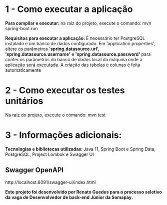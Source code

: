 # 1 - Como executar a aplicação 
<b>Para compilar e executar: </b> na raíz do projeto, execute o comando: mvn spring-boot:run

<b>Requisitos para executar a aplicação: </b> É necessário ter PostgreSQL instalado e um banco de dados configurado. Em 'application.properties', altere os parâmetros '<b>spring.datasource.url',  'spring.datasource.username'</b> e <b>'spring.datasource.password'</b> para conter os parâmetros do banco de dados local da máquina onde a aplicação será executada. A criação das tabelas e colunas é feita automaticamente
# 2 - Como executar os testes unitários
Na raiz do projeto, execute o comando: mvn test

# 3 - Informações adicionais:

<b>Tecnologias e bibliotecas utilizadas: </b> Java 11, Spring Boot e Spring Data, PostgreSQL, Project Lombok e Swagger UI

## Swagger OpenAPI
http://localhost:8091/swagger-ui/index.html


<b>Este projeto foi desenvolvido por Renato Guedes para o processo seletivo da vaga de Desenvolvedor de back-end Júnior da Somapay.</b>
